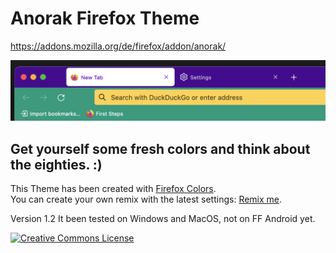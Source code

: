 # Anorak Firefox Theme

https://addons.mozilla.org/de/firefox/addon/anorak/

<img src="./doc/example.png" alt="MacOS Example" width="660"/>

## Get yourself some fresh colors and think about the eighties. :)

This Theme has been created with [Firefox Colors](https://color.firefox.com/).<br>
You can create your own remix with the latest settings: [Remix me](https://color.firefox.com/?theme=XQAAAALgAgAAAAAAAABBqYhm849SCicxcUJJ2CuG_ebZUZXOFqiCdRj0qZINw__kcRFI-KdqIJvDssaqBS-tmKVnKVxbeYWfC9ih3T44HtAMB43Cm76bxQug_5IM3eDlDVgbDXAk3SOOhbHQ-3YmcbUN--HPZx7fIAD306FlAo4F_SMigFicPFcheeuTwopsaaWyGOl0mYbZhQbOe2HGtuHZbF1Cvh63YKtlEKpPVbxW6B32f2hAOnJMCRgpH_5M7iwCnqEwIVH7jS0437gkvtltuOYfvvKr6njzjrRxRgA41_pl9tyoPq-5IsU1uAhMgkXu8eFxspmfUH7-ZxCXd5rylTUX4eNM61N1IqNNOXWWfmAImQuxhcZhO9ecLXxv1wVztZYk-b_Xq81RhWN4EY5Z05yINzYe7VQnp04WWtSQ7JBoj0qxAZLHKajNhk2rxzOMg5QBft5g6A3_8xOAKA).

Version 1.2 It been tested on Windows and MacOS, not on FF Android yet.<br>


<a rel="license" href="http://creativecommons.org/licenses/by/3.0/"><img alt="Creative Commons License" style="border-width:0" src="https://i.creativecommons.org/l/by/3.0/88x31.png" /></a>